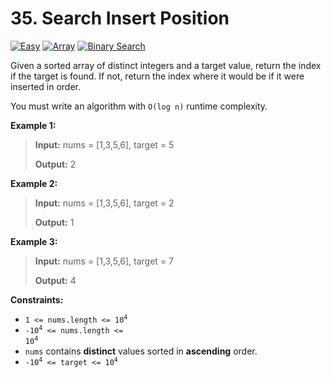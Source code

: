# 35. Search Insert Position

[![Easy](https://img.shields.io/badge/Easy-319148)](#)
[![Array](https://img.shields.io/badge/Array-302f33)](#)
[![Binary Search](https://img.shields.io/badge/Binary_Search-302f33)](#)

Given a sorted array of distinct integers and a target value, return
the index if the target is found. If not, return the index where it
would be if it were inserted in order.

You must write an algorithm with `O(log n)` runtime complexity.

**Example 1:**

> **Input:** nums = [1,3,5,6], target = 5
>
> **Output:** 2

**Example 2:**

> **Input:** nums = [1,3,5,6], target = 2
>
> **Output:** 1

**Example 3:**

> **Input:** nums = [1,3,5,6], target = 7
>
> **Output:** 4

**Constraints:**

- <code>1 <= nums.length <= 10<sup>4</sup></code>
- <code>-10<sup>4</sup> <= nums.length <= 10<sup>4</sup></code>
- `nums` contains **distinct** values sorted in **ascending** order.
- <code>-10<sup>4</sup> <= target <= 10<sup>4</sup></code>
